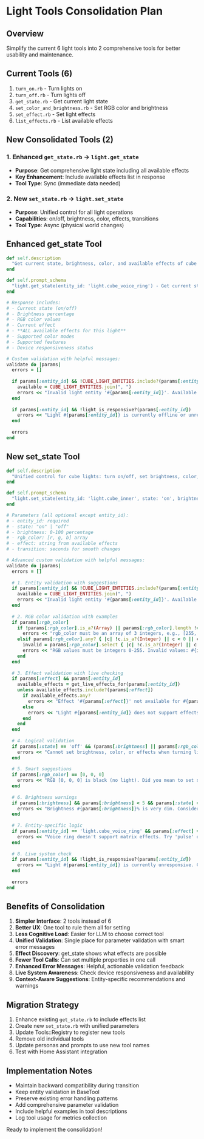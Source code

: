 # Light Tools Consolidation Plan

## Overview

Simplify the current 6 light tools into 2 comprehensive tools for better usability and maintenance.

## Current Tools (6)
1. `turn_on.rb` - Turn lights on
2. `turn_off.rb` - Turn lights off  
3. `get_state.rb` - Get current light state
4. `set_color_and_brightness.rb` - Set RGB color and brightness
5. `set_effect.rb` - Set light effects
6. `list_effects.rb` - List available effects

## New Consolidated Tools (2)

### 1. Enhanced `get_state.rb` → `light.get_state`
- **Purpose**: Get comprehensive light state including all available effects
- **Key Enhancement**: Include available effects list in response
- **Tool Type**: Sync (immediate data needed)

### 2. New `set_state.rb` → `light.set_state` 
- **Purpose**: Unified control for all light operations
- **Capabilities**: on/off, brightness, color, effects, transitions
- **Tool Type**: Async (physical world changes)

## Enhanced get_state Tool

```ruby
def self.description
  "Get current state, brightness, color, and available effects of cube lights. Shows all possible effects that can be set."
end

def self.prompt_schema  
  "light.get_state(entity_id: 'light.cube_voice_ring') - Get current state and available effects"
end

# Response includes:
# - Current state (on/off)  
# - Brightness percentage
# - RGB color values
# - Current effect
# - **ALL available effects for this light** 
# - Supported color modes
# - Supported features
# - Device responsiveness status

# Custom validation with helpful messages:
validate do |params|
  errors = []
  
  if params[:entity_id] && !CUBE_LIGHT_ENTITIES.include?(params[:entity_id])
    available = CUBE_LIGHT_ENTITIES.join(", ")
    errors << "Invalid light entity '#{params[:entity_id]}'. Available cube lights: #{available}"
  end
  
  if params[:entity_id] && !light_is_responsive?(params[:entity_id])
    errors << "Light #{params[:entity_id]} is currently offline or unresponsive"
  end
  
  errors
end
```

## New set_state Tool

```ruby
def self.description
  "Unified control for cube lights: turn on/off, set brightness, color, effects, and transitions"
end

def self.prompt_schema
  "light.set_state(entity_id: 'light.cube_inner', state: 'on', brightness: 80, rgb_color: [255, 0, 0], effect: 'rainbow') - Set any combination of light properties"
end

# Parameters (all optional except entity_id):
# - entity_id: required
# - state: "on" | "off" 
# - brightness: 0-100 percentage
# - rgb_color: [r, g, b] array
# - effect: string from available effects
# - transition: seconds for smooth changes

# Advanced custom validation with helpful messages:
validate do |params|
  errors = []
  
  # 1. Entity validation with suggestions
  if params[:entity_id] && !CUBE_LIGHT_ENTITIES.include?(params[:entity_id])
    available = CUBE_LIGHT_ENTITIES.join(", ")
    errors << "Invalid light entity '#{params[:entity_id]}'. Available cube lights: #{available}"
  end
  
  # 2. RGB color validation with examples
  if params[:rgb_color]
    if !params[:rgb_color].is_a?(Array) || params[:rgb_color].length != 3
      errors << "rgb_color must be an array of 3 integers, e.g., [255, 0, 0] for red, [0, 255, 0] for green"
    elsif params[:rgb_color].any? { |c| !c.is_a?(Integer) || c < 0 || c > 255 }
      invalid = params[:rgb_color].select { |c| !c.is_a?(Integer) || c < 0 || c > 255 }
      errors << "RGB values must be integers 0-255. Invalid values: #{invalid}"
    end
  end
  
  # 3. Effect validation with live checking
  if params[:effect] && params[:entity_id]
    available_effects = get_live_effects_for(params[:entity_id])
    unless available_effects.include?(params[:effect])
      if available_effects.any?
        errors << "Effect '#{params[:effect]}' not available for #{params[:entity_id]}. Available: #{available_effects.join(', ')}"
      else
        errors << "Light #{params[:entity_id]} does not support effects"
      end
    end
  end
  
  # 4. Logical validation
  if params[:state] == 'off' && (params[:brightness] || params[:rgb_color] || params[:effect])
    errors << "Cannot set brightness, color, or effects when turning light off. Use state: 'on' instead."
  end
  
  # 5. Smart suggestions
  if params[:rgb_color] == [0, 0, 0]
    errors << "RGB [0, 0, 0] is black (no light). Did you mean to set state: 'off' instead?"
  end
  
  # 6. Brightness warnings
  if params[:brightness] && params[:brightness] < 5 && params[:state] == 'on'
    errors << "Brightness #{params[:brightness]}% is very dim. Consider 20% or higher for visibility."
  end
  
  # 7. Entity-specific logic
  if params[:entity_id] == 'light.cube_voice_ring' && params[:effect] == 'matrix'
    errors << "Voice ring doesn't support matrix effects. Try 'pulse' or 'rainbow' for voice feedback."
  end
  
  # 8. Live system check
  if params[:entity_id] && !light_is_responsive?(params[:entity_id])
    errors << "Light #{params[:entity_id]} is currently unresponsive. Check power and network connection."
  end
  
  errors
end
```

## Benefits of Consolidation

1. **Simpler Interface**: 2 tools instead of 6
2. **Better UX**: One tool to rule them all for setting
3. **Less Cognitive Load**: Easier for LLM to choose correct tool
4. **Unified Validation**: Single place for parameter validation with smart error messages
5. **Effect Discovery**: get_state shows what effects are possible
6. **Fewer Tool Calls**: Can set multiple properties in one call
7. **Enhanced Error Messages**: Helpful, actionable validation feedback
8. **Live System Awareness**: Check device responsiveness and availability
9. **Context-Aware Suggestions**: Entity-specific recommendations and warnings

## Migration Strategy

1. Enhance existing `get_state.rb` to include effects list
2. Create new `set_state.rb` with unified parameters  
3. Update Tools::Registry to register new tools
4. Remove old individual tools
5. Update personas and prompts to use new tool names
6. Test with Home Assistant integration

## Implementation Notes

- Maintain backward compatibility during transition
- Keep entity validation in BaseTool
- Preserve existing error handling patterns
- Add comprehensive parameter validation
- Include helpful examples in tool descriptions
- Log tool usage for metrics collection

Ready to implement the consolidation!